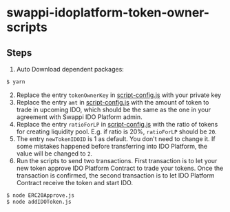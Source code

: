 # swappi-idoplatform-token-owner-scripts
## Steps
1. Auto Download dependent packages:
```bash
$ yarn
```
2. Replace the entry `tokenOwnerKey` in [script-config.js](script-config.js) with your private key
3. Replace the entry `amt` in [script-config.js](script-config.js) with the amount of token to trade in upcoming IDO, which should be the same as the one in your agreement with Swappi IDO Platform admin.
4. Replace the entry `ratioForLP` in [script-config.js](script-config.js) with the ratio of tokens for creating liquidity pool. E.g. if ratio is 20\%, `ratioForLP` should be `20`. 
4. The entry `newTokenIDOID` is 1 as default. You don't need to change it. If some mistakes happened before transferring into IDO Platform, the value will be changed to `2`.
5. Run the scripts to send two transactions. First transaction is to let your new token approve IDO Platform Contract to trade your tokens. Once the transaction is confirmed, the second transaction is to let IDO Platform Contract receive the token and start IDO.
```bash
$ node ERC20Approve.js
$ node addIDOToken.js
```